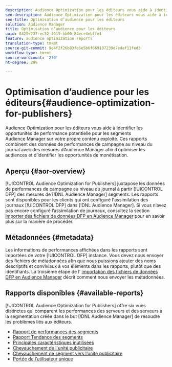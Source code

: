 ```yaml
---
description: Audience Optimization pour les éditeurs vous aide à identifier les opportunités de performance potentielle pour les segments Audience Manager sur votre propre contenu exploité. Ces rapports combinent des données de performances de campagne au niveau du journal avec des mesures d’Audience Manager afin d’optimiser les audiences et d’identifier les opportunités de monétisation.
seo-description: Audience Optimization pour les éditeurs vous aide à identifier les opportunités de performance potentielle pour les segments Audience Manager sur votre propre contenu exploité. Ces rapports combinent des données de performances de campagne au niveau du journal avec des mesures d’Audience Manager afin d’optimiser les audiences et d’identifier les opportunités de monétisation.
seo-title: Optimisation d’audience pour les éditeurs
solution: Audience Manager
title: Optimisation d’audience pour les éditeurs
uuid: 8425e237-ec52-4615-bb00-84ece4ebffe1
feature: audience optimization reports
translation-type: tm+mt
source-git-commit: 9e4f2f26b83fe6e5b6f669107239d7edaf11fed3
workflow-type: tm+mt
source-wordcount: '270'
ht-degree: 29%

---
```



# Optimisation d’audience pour les éditeurs{#audience-optimization-for-publishers}

Audience Optimization pour les éditeurs vous aide à identifier les opportunités de performance potentielle pour les segments Audience Manager sur votre propre contenu exploité. Ces rapports combinent des données de performances de campagne au niveau du journal avec des mesures d’Audience Manager afin d’optimiser les audiences et d’identifier les opportunités de monétisation.

## Aperçu {#aor-overview}

[!UICONTROL Audience Optimization for Publishers] juxtapose les données de performances de campagne au niveau du journal à partir [!UICONTROL DFP] des mesures de [!DNL Audience Manager] segments. Les rapports sont disponibles pour les clients qui ont configuré l&#39;assimilation des journaux [!UICONTROL DFP] dans [!DNL Audience Manager]. Si vous n’avez pas encore configuré l’assimilation de journaux, consultez la section [Importer des fichiers de données DFP en Audience Manager](import-dfp.md) pour en savoir plus sur la manière de procéder.

## Métadonnées {#metadata}

Les informations de performances affichées dans les rapports sont importées de votre [!UICONTROL DFP] instance. Vous devez nous envoyer des fichiers de métadonnées afin que nous puissions ajouter des noms descriptifs et conviviaux à vos éléments dans les rapports, plutôt que des identifiants. La troisième étape de l’ [importation des fichiers de données DFP en Audience Manager](../../../reporting/audience-optimization-reports/aor-publishers/import-dfp.md) décrit comment nous envoyer les métadonnées.

## Rapports disponibles {#available-reports}

[!UICONTROL Audience Optimization for Publishers] offre six vues distinctes qui comparent les performances des serveurs et des serveurs à la segmentation créée dans le but [!DNL Audience Manager] de résoudre les problèmes liés aux éditeurs.

+ [Rapport de performances des segments](publisher-segment-performance.md)
+ [Rapport Tendance des segments](publisher-segment-trends.md)
+ [Principales caractéristiques inutilisées](publisher-top-unused-traits.md)
+ [Chevauchement de l&#39;unité publicitaire](publisher-ad-unit-overlap.md)
+ [Chevauchement de segment vers l’unité publicitaire](publisher-segment-ad-unit-overlap.md)
+ [Portée de l’utilisateur unique](publisher-unique-reach.md)
